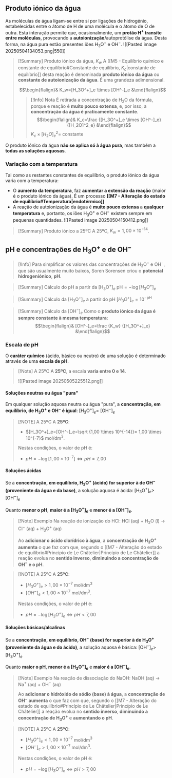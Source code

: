 ## Produto iónico da água
As moléculas de água ligam-se entre si por ligações de hidrogénio, estabelecidas entre o átomo de H de uma molécula e o átomo de O de outra. Esta interação permite que, ocasionalmente, um **protão H$^+$ transite entre moléculas**, provocando a **autoionização**/autoprotólise da água. Desta forma, na água pura estão presentes iões H$_3$O$^+$ e OH$^-$.
![[Pasted image 20250504134053.png|550]]

> [!Summary] Produto iónico da água, $K_w$
> A [[M5 - Equilíbrio químico e constante de equilíbrio#Constante de equilíbrio, $K_c$|constante de equilíbrio]] desta reação é denominada **produto iónico da água** ou **constante de autoionização da água**.
> É uma grandeza adimensional.
> 
>$$\begin{flalign}& K_w=[H_3O^+]_e \times [OH^-]_e &\end{flalign}$$
>
>>[!Info] Nota
>>É retirada a concentração de H$_2$O da fórmula, porque e reação é **muito pouco extensa**, e, por isso, a **concentração da água é praticamente constante**.
>>$$\begin{flalign}& K_c=\frac {[H_3O^+]_e \times [OH^-]_e} {[H_2O]^2_e} &\end{flalign}$$
>>$K_c \times [H_2O]^2_e=$ constante

O produto iónico da água **não se aplica só à água pura**, mas também a **todas as soluções aquosas**.
### Variação com a temperatura
Tal como as restantes constantes de equilíbrio, o produto iónico da água varia com a temperatura:
- O **aumento da temperatura**, faz **aumentar a extensão da reação** (maior é o produto iónico da água). É um processo **[[M7 - Alteração do estado de equilíbrio#Temperatura|endotérmico]]**
- A reação de autoionização da água é **muito pouco extensa** a **qualquer temperatura** e, portanto, os iões H$_3$O$^+$ e OH$^-$ existem sempre em pequenas quantidades.
![[Pasted image 20250504150412.png]]

> [!Summary] Produto iónico a 25ºC
> A 25ºC, $K_w=1,00 \times 10^{-14}$.

## pH e concentrações de H$_3$O$^+$ e de OH$^-$
>[!Info]
>Para simplificar os valores das concentrações de H$_3$O$^+$ e OH$^-$, que são usualmente muito baixos, Soren Sorensen criou o **potencial hidrogeniónico**, **pH**.

>[!Summary] Cálculo do pH a partir da [H$_3$O$^+$]$_e$
>$\text{pH}=-\log[H_3O^+]_e$

>[!Summary] Cálculo da [H$_3$O$^+$]$_e$ a partir do pH
>$[H_3O^+]_e=10^{-\text{pH}}$

> [!Summary] Cálculo da [OH$^-$]$_e$
> Como o **produto iónico da água é sempre constante à mesma temperatura**:
> $$\begin{flalign}& [OH^-]_e=\frac {K_w} {[H_3O^+]_e} &\end{flalign}$$

### Escala de pH
O **caráter químico** (ácido, básico ou neutro) de uma solução é determinado através de uma **escala de pH**.

> [!Note] A 25ºC
> A **25ºC**, a escala **varia entre 0 e 14**.
> 
> ![[Pasted image 20250505225512.png]]

#### Soluções neutras ou água "pura"
Em qualquer solução aquosa neutra ou água "pura", a **concentração, em equilíbrio, de H$_3$O$^+$ e OH$^-$ é igual**:
\[H$_3$O$^+$]$_e=$ \[OH$^-$]$_e$

> [!NOTE] A 25ºC
> A **25ºC**:
> - $[H_3O^+]_e=[OH^-]_e=\sqrt {1,00 \times 10^{-14}}= 1,00 \times 10^{-7}$ mol/dm$^3$.
> 
> Nestas condições, o valor de pH é:
> - $pH=-\log[1,00\times 10^{-7}] \iff pH= 7,00$

#### Soluções ácidas
Se a **concentração, em equilíbrio, H$_3$O$^+$ (ácido) for superior à de OH$^-$ (proveniente da água e da base)**, a solução aquosa é ácida:
\[H$_3$O$^+$]$_e>$ \[OH$^-$]$_e$

Quanto **menor o pH**, **maior é a \[H$_3$O$^+$]$_e$** e **menor é a  \[OH$^-$]$_e$**.

>[!Note] Exemplo
>Na reação de ionização do HCl:
>HCl (aq) + H$_2$O (l) $\longrightarrow$ Cl$^-$ (aq) + H$_3$O$^+$ (aq)
>
>Ao **adicionar o ácido clorídrico à água**, a **concentração de H$_3$O$^+$ aumenta** o que faz com que, segundo o [[M7 - Alteração do estado de equilíbrio#Princípio de Le Châtelier|Princípio de Le Châtelier]] a reação evolua no **sentido inverso**, **diminuindo a concentração de OH$^-$ e o pH**.

> [!NOTE] A 25ºC
> A **25ºC**:
> - $[H_3O^+]_e > 1,00 \times 10^{-7}$ mol/dm$^3$
> - $[OH^-]_e < 1,00 \times 10^{-7}$ mol/dm$^3$.
> 
> Nestas condições, o valor de pH é:
> - $pH=-\log[H_3O^+]_e \iff pH < 7,00$
#### Soluções básicas/alcalinas
Se a **concentração, em equilíbrio, OH$^-$ (base) for superior à de H$_3$O$^+$ (proveniente da água e do ácido)**, a solução aquosa é básica:
\[OH$^-$]$_e$>\[H$_3$O$^+$]$_e$ 

Quanto **maior o pH**, **menor é a \[H$_3$O$^+$]$_e$** e **maior é a \[OH$^-$]$_e$**.
>[!Note] Exemplo
>Na reação de dissociação do NaOH:
>NaOH (aq) $\longrightarrow$ Na$^+$ (aq) + OH$^-$ (aq)
>
>Ao **adicionar o hidróxido de sódio (base) à água**, a **concentração de OH$^-$ aumenta** o que faz com que, segundo o [[M7 - Alteração do estado de equilíbrio#Princípio de Le Châtelier|Princípio de Le Châtelier]] a reação evolua no **sentido inverso**, **diminuindo a concentração de H$_3$O$^+$** e **aumentando o pH**.
>

> [!NOTE] A 25ºC
> A **25ºC**:
> - $[H_3O^+]_e < 1,00 \times 10^{-7}$ mol/dm$^3$
> - $[OH^-]_e > 1,00 \times 10^{-7}$ mol/dm$^3$.
> 
> Nestas condições, o valor de pH é:
> - $pH=-\log[H_3O^+]_e \iff pH > 7,00$

